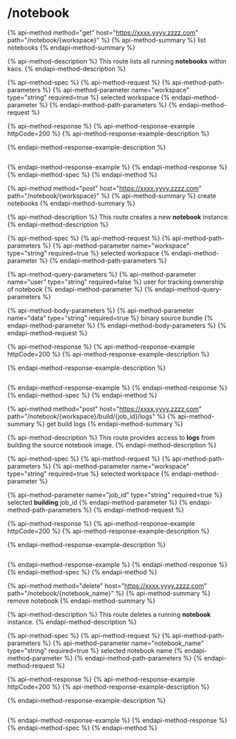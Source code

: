 # /notebook

{% api-method method="get" host="https://xxxx.yyyy.zzzz.com" path="/notebook/{workspace}" %}
{% api-method-summary %}
list notebooks
{% endapi-method-summary %}

{% api-method-description %}
This route lists all running **notebooks** within kaos.
{% endapi-method-description %}

{% api-method-spec %}
{% api-method-request %}
{% api-method-path-parameters %}
{% api-method-parameter name="workspace" type="string" required=true %}
selected workspace
{% endapi-method-parameter %}
{% endapi-method-path-parameters %}
{% endapi-method-request %}

{% api-method-response %}
{% api-method-response-example httpCode=200 %}
{% api-method-response-example-description %}

{% endapi-method-response-example-description %}

```text

```
{% endapi-method-response-example %}
{% endapi-method-response %}
{% endapi-method-spec %}
{% endapi-method %}

{% api-method method="post" host="https://xxxx.yyyy.zzzz.com" path="/notebook/{workspace}" %}
{% api-method-summary %}
create notebooks
{% endapi-method-summary %}

{% api-method-description %}
This route creates a new **notebook** instance.
{% endapi-method-description %}

{% api-method-spec %}
{% api-method-request %}
{% api-method-path-parameters %}
{% api-method-parameter name="workspace" type="string" required=true %}
selected workspace
{% endapi-method-parameter %}
{% endapi-method-path-parameters %}

{% api-method-query-parameters %}
{% api-method-parameter name="user" type="string" required=false %}
user for tracking ownership of notebook
{% endapi-method-parameter %}
{% endapi-method-query-parameters %}

{% api-method-body-parameters %}
{% api-method-parameter name="data" type="string" required=true %}
binary source bundle
{% endapi-method-parameter %}
{% endapi-method-body-parameters %}
{% endapi-method-request %}

{% api-method-response %}
{% api-method-response-example httpCode=200 %}
{% api-method-response-example-description %}

{% endapi-method-response-example-description %}

```text

```
{% endapi-method-response-example %}
{% endapi-method-response %}
{% endapi-method-spec %}
{% endapi-method %}

{% api-method method="post" host="https://xxxx.yyyy.zzzz.com" path="/notebook/{workspace}/build/{job\_id}/logs" %}
{% api-method-summary %}
get build logs
{% endapi-method-summary %}

{% api-method-description %}
This route provides access to **logs** from building the source notebook image.
{% endapi-method-description %}

{% api-method-spec %}
{% api-method-request %}
{% api-method-path-parameters %}
{% api-method-parameter name="workspace" type="string" required=true %}
selected workspace
{% endapi-method-parameter %}

{% api-method-parameter name="job\_id" type="string" required=true %}
selected **building** job\_id
{% endapi-method-parameter %}
{% endapi-method-path-parameters %}
{% endapi-method-request %}

{% api-method-response %}
{% api-method-response-example httpCode=200 %}
{% api-method-response-example-description %}

{% endapi-method-response-example-description %}

```text

```
{% endapi-method-response-example %}
{% endapi-method-response %}
{% endapi-method-spec %}
{% endapi-method %}

{% api-method method="delete" host="https://xxxx.yyyy.zzzz.com" path="/notebook/{notebook\_name}" %}
{% api-method-summary %}
remove notebook
{% endapi-method-summary %}

{% api-method-description %}
This route deletes a running **notebook** instance.
{% endapi-method-description %}

{% api-method-spec %}
{% api-method-request %}
{% api-method-path-parameters %}
{% api-method-parameter name="notebook\_name" type="string" required=true %}
selected notebook name
{% endapi-method-parameter %}
{% endapi-method-path-parameters %}
{% endapi-method-request %}

{% api-method-response %}
{% api-method-response-example httpCode=200 %}
{% api-method-response-example-description %}

{% endapi-method-response-example-description %}

```text

```
{% endapi-method-response-example %}
{% endapi-method-response %}
{% endapi-method-spec %}
{% endapi-method %}

